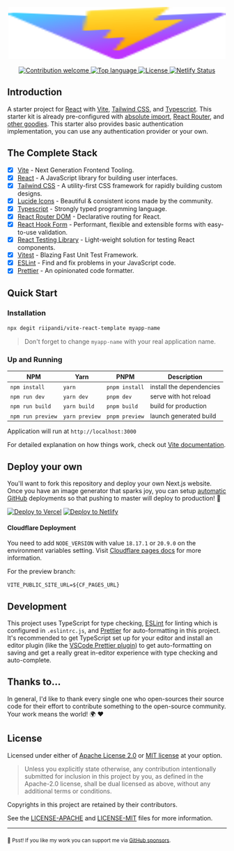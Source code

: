 <p align="center"><img src="./src/assets/images/vite.svg" width="500" height="120" alt="Project Logo"></p>
<p align="center">
    <a href="https://github.com/riipandi/vite-react-template/pulse">
        <img src="https://img.shields.io/badge/Contributions-welcome-blue.svg?style=flat-square" alt="Contribution welcome">
    </a>
    <a href="https://github.com/riipandi/vite-react-template">
        <img src="https://img.shields.io/github/languages/top/riipandi/vite-react-template?style=flat-square" alt="Top language">
    </a>
    <a href="https://aris.mit-license.org">
        <img src="https://img.shields.io/github/license/riipandi/vite-react-template?style=flat-square" alt="License">
    </a>
    <a href="https://app.netlify.com/sites/reactivite/deploys">
        <img src="https://api.netlify.com/api/v1/badges/47668315-f674-4560-8f83-52852dae2593/deploy-status" alt="Netlify Status">
    </a>
</p>

## Introduction

A starter project for [React](https://reactjs.org/) with [Vite](https://vitejs.dev/), [Tailwind CSS](https://tailwindcss.com),
and [Typescript](https://www.typescriptlang.org/). This starter kit is already pre-configured
with [absolute import](https://jsdev.org/env/nodejs/absolute-path-imports/), [React Router](https://reactrouter.com/),
and [other goodies](./package.json). This starter also provides basic authentication implementation, you can use
any authentication provider or your own.

## The Complete Stack

- [x] [Vite](https://vitejs.dev/) - Next Generation Frontend Tooling.
- [x] [React](https://reactjs.org/) - A JavaScript library for building user interfaces.
- [x] [Tailwind CSS](https://tailwindcss.com/) - A utility-first CSS framework for rapidly building custom designs.
- [x] [Lucide Icons](https://lucide.dev/) - Beautiful & consistent icons made by the community.
- [x] [Typescript](https://www.typescriptlang.org/) - Strongly typed programming language.
- [x] [React Router DOM](https://reactrouter.com/) - Declarative routing for React.
- [x] [React Hook Form](https://react-hook-form.com/) - Performant, flexible and extensible forms with easy-to-use validation.
- [x] [React Testing Library](https://testing-library.com/) - Light-weight solution for testing React components.
- [x] [Vitest](https://vitest.dev/) - Blazing Fast Unit Test Framework.
- [x] [ESLint](https://eslint.org/) - Find and fix problems in your JavaScript code.
- [x] [Prettier](https://prettier.io/) - An opinionated code formatter.

## Quick Start

### Installation

```bash
npx degit riipandi/vite-react-template myapp-name
```

> Don't forget to change `myapp-name` with your real application name.

### Up and Running

| NPM               | Yarn           | PNPM           | Description              |
| ----------------- | -------------- | -------------- | ------------------------ |
| `npm install`     | `yarn`         | `pnpm install` | install the dependencies |
| `npm run dev`     | `yarn dev`     | `pnpm dev`     | serve with hot reload    |
| `npm run build`   | `yarn build`   | `pnpm build`   | build for production     |
| `npm run preview` | `yarn preview` | `pnpm preview` | launch generated build   |

Application will run at `http://localhost:3000`

For detailed explanation on how things work, check out [Vite documentation](https://vitejs.dev/guide).

## Deploy your own

You'll want to fork this repository and deploy your own Next.js website. Once you have an
image generator that sparks joy, you can setup [automatic GitHub](https://vercel.com/github)
deployments so that pushing to master will deploy to production! 🚀

[![Deploy to Vercel](https://vercel.com/button)](https://vercel.com/new/clone?repository-url=https://github.com/riipandi/vite-react-template&project-name=vite-react-template&repo-name=my-vite-react-app&env=APP_BASE_URL)
[![Deploy to Netlify](https://www.netlify.com/img/deploy/button.svg)](https://app.netlify.com/start/deploy?repository=https://github.com/riipandi/vite-react-template)

#### Cloudflare Deployment

You need to add `NODE_VERSION` with value `18.17.1` or `20.9.0` on the environment variables setting.
Visit [Cloudflare pages docs](https://developers.cloudflare.com/pages/platform/build-configuration/)
for more information.

For the preview branch:

```env
VITE_PUBLIC_SITE_URL=${CF_PAGES_URL}
```

## Development

This project uses TypeScript for type checking, [ESLint](https://eslint.org/) for linting which
is configured in `.eslintrc.js`, and [Prettier](https://prettier.io/) for auto-formatting in
this project. It's recommended to get TypeScript set up for your editor and install an editor
plugin (like the [VSCode Prettier plugin](https://s.id/vscode-prettier)) to get auto-formatting
on saving and get a really great in-editor experience with type checking and auto-complete.

## Thanks to...

In general, I'd like to thank every single one who open-sources their
source code for their effort to contribute something to the open-source
community. Your work means the world! 🌍 ❤️

## License

Licensed under either of [Apache License 2.0][license-apache] or [MIT license][license-mit] at your option.

> Unless you explicitly state otherwise, any contribution intentionally submitted for inclusion in this project by you,
> as defined in the Apache-2.0 license, shall be dual licensed as above, without any additional terms or conditions.

Copyrights in this project are retained by their contributors.

See the [LICENSE-APACHE](./LICENSE-APACHE) and [LICENSE-MIT](./LICENSE-MIT) files for more information.

[license-mit]: https://choosealicense.com/licenses/mit/
[license-apache]: https://choosealicense.com/licenses/apache-2.0/

---

<sub>🤫 Psst! If you like my work you can support me via [GitHub sponsors](https://github.com/sponsors/riipandi).</sub>
